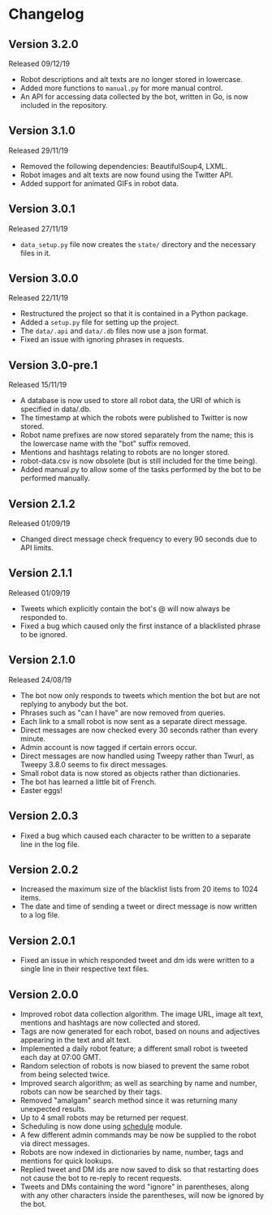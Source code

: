 # Changelog

## Version 3.2.0
Released 09/12/19
- Robot descriptions and alt texts are no longer stored in lowercase.
- Added more functions to `manual.py` for more manual control.
- An API for accessing data collected by the bot, written in Go, is now included in the repository.

## Version 3.1.0
Released 29/11/19
- Removed the following dependencies: BeautifulSoup4, LXML.
- Robot images and alt texts are now found using the Twitter API.
- Added support for animated GIFs in robot data.

## Version 3.0.1
Released 27/11/19
- `data_setup.py` file now creates the `state/` directory and the necessary files in it.

## Version 3.0.0
Released 22/11/19
- Restructured the project so that it is contained in a Python package.
- Added a `setup.py` file for setting up the project.
- The `data/.api` and `data/.db` files now use a json format.
- Fixed an issue with ignoring phrases in requests.

## Version 3.0-pre.1
Released 15/11/19
- A database is now used to store all robot data, the URI of which is specified in data/.db.
- The timestamp at which the robots were published to Twitter is now stored.
- Robot name prefixes are now stored separately from the name; this is the lowercase name with the "bot" suffix removed.
- Mentions and hashtags relating to robots are no longer stored.
- robot-data.csv is now obsolete (but is still included for the time being).
- Added manual.py to allow some of the tasks performed by the bot to be performed manually.

## Version 2.1.2
Released 01/09/19
- Changed direct message check frequency to every 90 seconds due to API limits.

## Version 2.1.1
Released 01/09/19
- Tweets which explicitly contain the bot's @ will now always be responded to.
- Fixed a bug which caused only the first instance of a blacklisted phrase to be ignored.

## Version 2.1.0
Released 24/08/19
- The bot now only responds to tweets which mention the bot but are not replying to anybody but the bot.
- Phrases such as "can I have" are now removed from queries.
- Each link to a small robot is now sent as a separate direct message.
- Direct messages are now checked every 30 seconds rather than every minute.
- Admin account is now tagged if certain errors occur.
- Direct messages are now handled using Tweepy rather than Twurl, as Tweepy 3.8.0 seems to fix direct messages.
- Small robot data is now stored as objects rather than dictionaries.
- The bot has learned a little bit of French.
- Easter eggs!

## Version 2.0.3
- Fixed a bug which caused each character to be written to a separate line in the log file.

## Version 2.0.2
- Increased the maximum size of the blacklist lists from 20 items to 1024 items.
- The date and time of sending a tweet or direct message is now written to a log file.

## Version 2.0.1
- Fixed an issue in which responded tweet and dm ids were written to a single line in their respective text files.

## Version 2.0.0
- Improved robot data collection algorithm. The image URL, image alt text, mentions and hashtags are now collected and stored.
- Tags are now generated for each robot, based on nouns and adjectives appearing in the text and alt text.
- Implemented a daily robot feature; a different small robot is tweeted each day at 07:00 GMT.
- Random selection of robots is now biased to prevent the same robot from being selected twice.
- Improved search algorithm; as well as searching by name and number, robots can now be searched by their tags.
- Removed "amalgam" search method since it was returning many unexpected results.
- Up to 4 small robots may be returned per request.
- Scheduling is now done using [schedule](https://github.com/dbader/schedule) module.
- A few different admin commands may be now be supplied to the robot via direct messages.
- Robots are now indexed in dictionaries by name, number, tags and mentions for quick lookups.
- Replied tweet and DM ids are now saved to disk so that restarting does not cause the bot to re-reply to recent requests.
- Tweets and DMs containing the word "ignore" in parentheses, along with any other characters inside the parentheses, will now be ignored by the bot.

